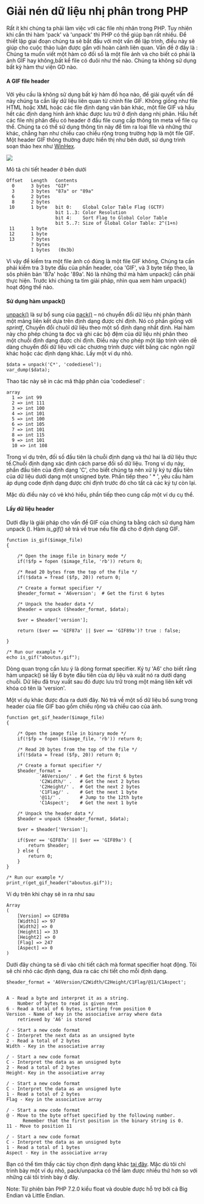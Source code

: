 # Giải nén dữ liệu nhị phân trong PHP

Rất ít khi chúng ta phải làm việc với các file nhị nhân trong PHP. Tuy nhiên khi cần thì hàm 'pack' và 'unpack' thì PHP có thể giúp bạn rất nhiều. Để thiết lập giai đoạn chúng ta sẽ bắt đầu với một vấn đề lập trình, điều này sẽ giúp cho cuộc thảo luận được gắn với hoàn cảnh liên quan. Vấn đề ở đây là : Chúng ta muốn viết một hàm có đối số là một file ảnh và cho biết có phải là ảnh GIF hay không,bất kể file có đuôi như thế nào. Chúng ta không sử dụng bất kỳ hàm thư viện GD nào.

#### A GIF file header

Với yêu cầu là không sử dụng bất kỳ hàm đồ họa nào, để giải quyết vấn đề này chúng ta cần lấy dữ liệu liên quan từ chính file GIF. Không giống như file HTML hoặc XML hoặc các file định dạng văn bản khác, một file GIF và hầu hết các định dạng hình ảnh khác được lưu trữ ở định dạng nhị phân. Hầu hết các file nhị phân đều có header ở đầu file cung cấp thông tin meta về file cụ thể. Chúng ta có thể sử dụng thông tin này để tìm ra loại file và những thứ khác, chẳng hạn như chiều cao chiều rộng trong trường hợp là một file GIF. Một header GIF thông thường được hiển thị như bên dưới, sử dụng trình soạn thảo hex như [WinHex](1). 

![](http://www.codediesel.com/wp-content/uploads/2010/09/winhex.gif)

Mô tả chi tiết header ở bên dưới


    
    
    Offset   Length   Contents
      0      3 bytes  "GIF"
      3      3 bytes  "87a" or "89a"
      6      2 bytes  
      8      2 bytes  
     10      1 byte   bit 0:    Global Color Table Flag (GCTF)
                      bit 1..3: Color Resolution
                      bit 4:    Sort Flag to Global Color Table
                      bit 5..7: Size of Global Color Table: 2^(1+n)
     11      1 byte   
     12      1 byte   
     13      ? bytes  
             ? bytes  
             1 bytes   (0x3b)



Vì vậy để kiểm tra một file ảnh có đúng là một file GIF không, Chúng ta cần phải kiểm tra 3 byte đầu của phần header, cóa 'GIF', và 3 byte tiếp theo, là sôs phiên bản '87a' hoặc '89a'. Nó là những thứ mà hàm unpack() cần phải thực hiện. Trước khi chúng ta tìm giải pháp, nhìn qua xem hàm unpack() hoạt động thế nào.

#### Sử dụng hàm unpack()

[unpack()](3) là sự bổ sung của [pack()](4) – nó chuyển đổi dữ liệu nhị phân thành một mảng liên kết dựa trên định dạng được chỉ định. Nó có phần giống với _sprintf_, Chuyển đổi chuôĩ dữ liệu theo một số định dạng nhất định. Hai hàm này cho phép chúng ta đọc và ghi các bộ đệm của dữ liệu nhị phân theo một chuỗi định dạng được chỉ định. Điều này cho phép một lập trình viên dễ dàng chuyển đổi dữ liệu với các chương trình được viết bằng các ngôn ngữ khác hoặc các định dạng khác. Lấy một ví dụ nhỏ.



    
    
    $data = unpack('C*', 'codediesel');
    var_dump($data);


Thao tác này sẽ in các mã thập phân của 'codediesel' :

    
    
    array
      1 => int 99
      2 => int 111
      3 => int 100
      4 => int 101
      5 => int 100
      6 => int 105
      7 => int 101
      8 => int 115
      9 => int 101
      10 => int 108


Trong ví dụ trên, đối số đầu tiên là chuỗi định dạng và thứ hai là dữ liệu thực tế.Chuỗi định dạng xác định cách parse đối số dữ liệu. Trong ví dụ này, phần đầu tiên của định dạng 'C', cho biết chúng ta nên xử lý ký tự đầu tiên của dữ liệu dưới dạng một unsigned byte. Phần tiếp theo ' * ', yêu cầu hàm áp dụng code định dạng được chỉ định trước đó cho tất cả các ký tự còn lại.

Mặc dù điều này có vẻ khó hiểu, phần tiếp theo cung cấp một ví dụ cụ thể.
#### Lấy dữ liệu header

Dưới đây là giải pháp cho vấn đề GIF của chúng ta bằng cách sử dụng hàm unpack (). Hàm _is_gif()_ sẽ trả về true nếu file đã cho ở định dạng GIF.

    
    
    function is_gif($image_file)
    {
     
        /* Open the image file in binary mode */
        if(!$fp = fopen ($image_file, 'rb')) return 0;
     
        /* Read 20 bytes from the top of the file */
        if(!$data = fread ($fp, 20)) return 0;
     
        /* Create a format specifier */
        $header_format = 'A6version';  # Get the first 6 bytes
    
        /* Unpack the header data */
        $header = unpack ($header_format, $data);
     
        $ver = $header['version'];
     
        return ($ver == 'GIF87a' || $ver == 'GIF89a')? true : false;
     
    }
     
    /* Run our example */
    echo is_gif("aboutus.gif");



Dòng quan trọng cần lưu ý là dòng format specifier. Ký tự 'A6' cho biết rằng hàm unpack() sẽ lấy 6 byte đầu tiên của dự liệu và xuất nó ra dưới dạng chuỗi. Dữ liệu đã truy xuất sau đó được lưu trữ trong một mảng liên kết với khóa có tên là 'version'.

Một ví dụ khác được đưa ra dưới đây. Nó trả về một số dữ liệu bổ sung trong header của file GIF bao gồm chiều rộng và chiều cao của ảnh.

    
    
    function get_gif_header($image_file)
    {
     
        /* Open the image file in binary mode */
        if(!$fp = fopen ($image_file, 'rb')) return 0;
     
        /* Read 20 bytes from the top of the file */
        if(!$data = fread ($fp, 20)) return 0;
     
        /* Create a format specifier */
        $header_format = 
                'A6Version/' . # Get the first 6 bytes
                'C2Width/' .   # Get the next 2 bytes
                'C2Height/' .  # Get the next 2 bytes
                'C1Flag/' .    # Get the next 1 byte
                '@11/' .       # Jump to the 12th byte
                'C1Aspect';    # Get the next 1 byte
    
        /* Unpack the header data */
        $header = unpack ($header_format, $data);
     
        $ver = $header['Version'];
     
        if($ver == 'GIF87a' || $ver == 'GIF89a') {
            return $header;
        } else {
            return 0;
        }
    }
     
    /* Run our example */
    print_r(get_gif_header("aboutus.gif"));
 

Ví dụ trên khi chạy sẽ in ra như sau

    
    
    Array
    (
        [Version] => GIF89a
        [Width1] => 97
        [Width2] => 0
        [Height1] => 33
        [Height2] => 0
        [Flag] => 247
        [Aspect] => 0
    )

 

Dưới đây chúng ta sẽ đi vào chi tiết cách mà format specifier hoạt động. Tôi sẽ chi nhỏ các định dạng, đưa ra các chi tiết cho mỗi định dạng.


    
    
    $header_format = 'A6Version/C2Width/C2Height/C1Flag/@11/C1Aspect';
  
    
    A - Read a byte and interpret it as a string. 
        Number of bytes to read is given next
    6 - Read a total of 6 bytes, starting from position 0
    Version - Name of key in the associative array where data 
        retrieved by 'A6' is stored
     
    / - Start a new code format
    C - Interpret the next data as an unsigned byte
    2 - Read a total of 2 bytes
    Width - Key in the associative array
     
    / - Start a new code format
    C - Interpret the data as an unsigned byte
    2 - Read a total of 2 bytes
    Height- Key in the associative array
     
    / - Start a new code format
    C - Interpret the data as an unsigned byte
    1 - Read a total of 2 bytes
    Flag - Key in the associative array
     
    / - Start a new code format
    @ - Move to the byte offset specified by the following number.
          Remember that the first position in the binary string is 0. 
    11 - Move to position 11
     
    / - Start a new code format
    C - Interpret the data as an unsigned byte
    1 - Read a total of 1 bytes
    Aspect - Key in the associative array

 

Bạn có thể tìm thấy các tùy chọn định dạng khác [tại đây](4). Mặc dù tôi chỉ trình bày một ví dụ nhỏ, pack/unpacka có thể làm được nhiều thứ hơn so với những cái tôi trình bày ở đây.

Note: Từ phiên bản PHP 7.2.0 kiểu float và double được hỗ trợ bởi cả Big Endian và Little Endian.
